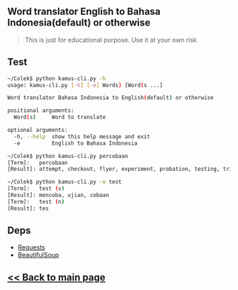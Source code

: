 ## Word translator English to Bahasa Indonesia(default) or otherwise 

> This is just for educational purpose. Use it at your own risk

## Test
```bash
~/Colek$ python kamus-cli.py -h
usage: kamus-cli.py [-h] [-e] Words) [Word(s ...]

Word translator Bahasa Indonesia to English(default) or otherwise

positional arguments:
  Word(s)     Word to translate

optional arguments:
  -h, --help  show this help message and exit
  -e          English to Bahasa Indonesia

~/Colek$ python kamus-cli.py percobaan
[Term]:   percobaan
[Result]: attempt, checkout, flyer, experiment, probation, testing, trial, try, tryout, workout, experiment, experimenter, experimentalist

~/Colek$ python kamus-cli.py -e test
[Term]:   test (v)
[Result]: mencoba, ujian, cobaan
[Term]:   test (n)
[Result]: tes


```

## Deps

- [Requests](http://docs.python-requests.org/en/latest/)
- [BeautifulSoup](https://www.crummy.com/software/BeautifulSoup/bs4/doc/)

## [<< Back to main page](https://github.com/jockerz/Colek) 

